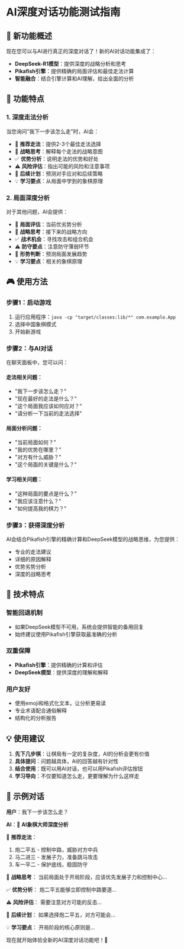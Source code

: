 # AI深度对话功能测试指南

## 🎯 新功能概述

现在您可以与AI进行真正的深度对话了！新的AI对话功能集成了：

- **DeepSeek-R1模型**：提供深度的战略分析和思考
- **Pikafish引擎**：提供精确的局面评估和最佳走法计算
- **智能融合**：结合引擎计算和AI理解，给出全面的分析

## 🚀 功能特点

### 1. 深度走法分析
当您询问"我下一步该怎么走"时，AI会：
- 🎯 **推荐走法**：提供2-3个最佳走法选择
- 🧠 **战略思考**：解释每个走法的战略意图
- ✅ **优势分析**：说明走法的优势和好处
- ⚠️ **风险评估**：指出可能的风险和注意事项
- 🔮 **后续计划**：预测对手应对和后续策略
- 💡 **学习要点**：从局面中学到的象棋原理

### 2. 局面深度分析
对于其他问题，AI会提供：
- 🎯 **局面评估**：当前优劣势分析
- 🧠 **战略思考**：接下来的战略方向
- ✅ **战术机会**：寻找攻击和组合机会
- ⚠️ **防守要点**：注意防守薄弱环节
- 🔮 **形势判断**：预测局面发展趋势
- 💡 **学习要点**：相关的象棋原理

## 🎮 使用方法

### 步骤1：启动游戏
1. 运行应用程序：`java -cp "target/classes:lib/*" com.example.App`
2. 选择中国象棋模式
3. 开始新游戏

### 步骤2：与AI对话
在聊天面板中，您可以问：

#### 走法相关问题：
- "我下一步该怎么走？"
- "现在最好的走法是什么？"
- "这个局面我应该如何应对？"
- "请分析一下当前的走法选择"

#### 局面分析问题：
- "当前局面如何？"
- "我的优势在哪里？"
- "对方有什么威胁？"
- "这个局面的关键是什么？"

#### 学习相关问题：
- "这种局面的要点是什么？"
- "我应该注意什么？"
- "如何提高我的棋力？"

### 步骤3：获得深度分析
AI会结合Pikafish引擎的精确计算和DeepSeek模型的战略思维，为您提供：
- 专业的走法建议
- 详细的原因解释
- 优势劣势分析
- 深度的战略思考

## 🔧 技术特点

### 智能回退机制
- 如果DeepSeek模型不可用，系统会提供智能的备用回复
- 始终建议使用Pikafish引擎获取最准确的分析

### 双重保障
- **Pikafish引擎**：提供精确的计算和评估
- **DeepSeek模型**：提供深度的理解和解释

### 用户友好
- 使用emoji和格式化文本，让分析更易读
- 专业术语配合通俗解释
- 结构化的分析报告

## 💡 使用建议

1. **先下几步棋**：让棋局有一定的复杂度，AI的分析会更有价值
2. **具体提问**：问题越具体，AI的回答越有针对性
3. **结合使用**：既可以用AI对话，也可以用Pikafish评估按钮
4. **学习导向**：不仅要知道怎么走，更要理解为什么这样走

## 🎯 示例对话

**用户**：我下一步该怎么走？

**AI**：🤖 **AI象棋大师深度分析**

🎯 **推荐走法**：
1. 炮二平五 - 控制中路，威胁对方中兵
2. 马二进三 - 发展子力，准备跳马攻击
3. 车一平二 - 保护底线，稳固防守

🧠 **战略思考**：
当前局面处于开局阶段，应该优先发展子力和控制中心...

✅ **优势分析**：
炮二平五能够立即控制中路要道...

⚠️ **风险评估**：
需要注意对方可能的反击...

🔮 **后续计划**：
如果选择炮二平五，对方可能会...

💡 **学习要点**：
开局阶段的核心原则是...

现在就开始体验全新的AI深度对话功能吧！🎉